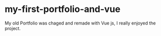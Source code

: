 # my-first-portfolio-and-vue

My old Portfolio was chaged and remade with Vue js, I really enjoyed the project.
